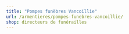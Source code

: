 ```yaml
---
title: "Pompes funèbres Vancoillie"
url: /armentieres/pompes-funebres-vancoillie/
shop: directeurs de funérailles
---
```

